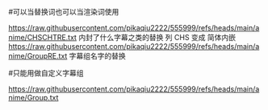 #可以当替换词也可以当渲染词使用


https://raw.githubusercontent.com/pikaqiu2222/555999/refs/heads/main/anime/CHSCHTRE.txt  内封了什么字幕之类的替换 列 CHS 变成 简体内嵌
https://raw.githubusercontent.com/pikaqiu2222/555999/refs/heads/main/anime/GroupRE.txt  字幕组名字的替换



#只能用做自定义字幕组


https://raw.githubusercontent.com/pikaqiu2222/555999/refs/heads/main/anime/Group.txt
